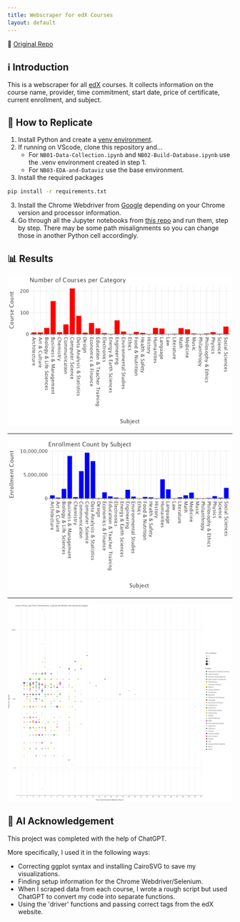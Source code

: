 ```yaml
---
title: Webscraper for edX Courses
layout: default
---
```


📁 [Original Repo](https://github.com/vaughnmitchell13/edX-webscraper)

## ℹ️ Introduction
This is a webscraper for all [edX](https://www.edx.org/search?tab=course) courses. It collects information on the course name, provider, time commitment, start date, price of certificate, current enrollment, and subject.

## 🔁 How to Replicate
1. Install Python and create a [venv environment](https://www.freecodecamp.org/news/how-to-setup-virtual-environments-in-python/).
2. If running on VScode, clone this repository and...
    - For `NB01-Data-Collection.ipynb` and `NB02-Build-Database.ipynb` use the .venv environment created in step 1.
    - For `NB03-EDA-and-Dataviz` use the base environment.
3. Install the required packages
```bash
pip install -r requirements.txt
```
3. Install the Chrome Webdriver from [Google](https://developer.chrome.com/docs/chromedriver/downloads) depending on your Chrome version and processor information.
4. Go through all the Jupyter notebooks from [this repo](https://github.com/vaughnmitchell13/edX-webscraper/tree/main/myproject/notebooks) and run them, step by step. There may be some path misalignments so you can change those in another Python cell accordingly.

## 📊 Results
![Figure 1](https://raw.githubusercontent.com/vaughnmitchell13/vaughnmitchell13.github.io/main/WEBSCRP-ME204/figures1.png)
***
![Figure 3](https://raw.githubusercontent.com/vaughnmitchell13/vaughnmitchell13.github.io/main/WEBSCRP-ME204/figures3.png)
***
![Figure 2](https://raw.githubusercontent.com/vaughnmitchell13/vaughnmitchell13.github.io/main/WEBSCRP-ME204/figures2.png)



## 🤖 AI Acknowledgement
This project was completed with the help of ChatGPT.

More specifically, I used it in the following ways:

- Correcting ggplot syntax and installing CairoSVG to save my visualizations.
- Finding setup information for the Chrome Webdriver/Selenium.
- When I scraped data from each course, I wrote a rough script but used ChatGPT to convert my code into separate functions.
- Using the 'driver' functions and passing correct tags from the edX website.






